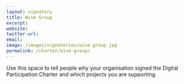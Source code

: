 ```yaml
---
layout: signatory
title: Wise Group
excerpt: 
website: 
twitter-url:
email: 
image: /images/signatories/wise-group.jpg
permalink: /charter/wise-group/
---
```


Use this space to tell people why your organisation signed the Digital Participation Charter and which projects you are supporting.